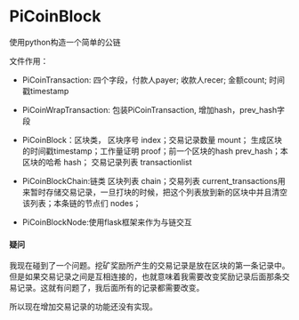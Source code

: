 # PiCoinBlock
使用python构造一个简单的公链

文件作用：

- PiCoinTransaction: 
四个字段，付款人payer; 收款人recer; 金额count; 时间戳timestamp

- PiCoinWrapTransaction:
包装PiCoinTransaction, 增加hash，prev_hash字段

- PiCoinBlock：区块类，
区块序号 index；交易记录数量 mount； 生成区块的时间戳timestamp；工作量证明 proof；前一个区块的hash prev_hash；本区块的哈希 hash； 交易记录列表 transactionlist 

- PiCoinBlockChain:链类
区块列表  chain；交易列表 current_transactions用来暂时存储交易记录，一旦打块的时候，把这个列表放到新的区块中并且清空该列表；本条链的节点们  nodes；

- PiCoinBlockNode:使用flask框架来作为与链交互


#### 疑问
我现在碰到了一个问题。挖矿奖励所产生的交易记录是放在区块的第一条记录中。但是如果交易记录之间是互相连接的，也就意味着我需要改变奖励记录后面那条交易记录。这就有问题了，我后面所有的记录都需要改变。

所以现在增加交易记录的功能还没有实现。